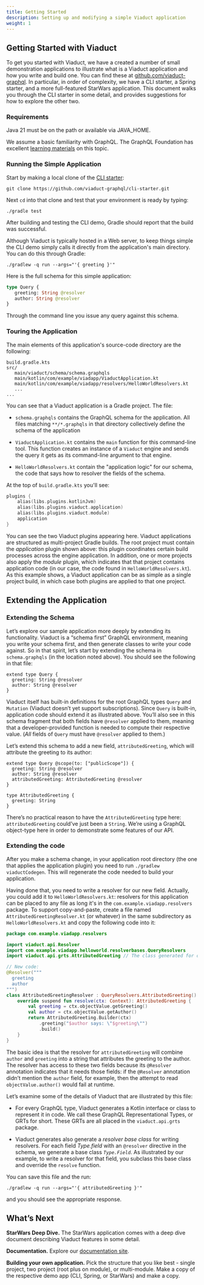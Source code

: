 ```yaml
---
title: Getting Started
description: Setting up and modifying a simple Viaduct application
weight: 1
---
```


## Getting Started with Viaduct

To get you started with Viaduct, we have a created a number of small demonstration applications to illustrate what is a Viaduct application and how you write and build one.  You can find these at [github.com/viaduct-graphql](https://github.com/viaduct-graphql).  In particular, in order of complexity, we have a CLI starter, a Spring starter, and a more full-featured StarWars application.  This document walks you through the CLI starter in some detail, and provides suggestions for how to explore the other two.

### Requirements

Java 21 must be on the path or available via JAVA_HOME.

We assume a basic familiarity with GraphQL.  The GraphQL Foundation has excellent [learning materials](https://graphql.org/learn/) on this topic.

### Running the Simple Application

Start by making a local clone of the [CLI starter](https://github.com/viaduct-graphql/cli-starter):

```shell
git clone https://github.com/viaduct-graphql/cli-starter.git
```

Next `cd` into that clone and test that your environment is ready by typing:

```shell
./gradle test
```

After building and testing the CLI demo, Gradle should report that the build was successful.

Although Viaduct is typically hosted in a Web server, to keep things simple the CLI demo simply calls it directly from the application's main directory.  You can do this through Gradle:

```shell
./gradlew -q run --args="'{ greeting }'"
```

Here is the full schema for this simple application:

```graphql
type Query {
   greeting: String @resolver
   author: String @resolver
}
```

Through the command line you issue any query against this schema.



### Touring the Application

The main elements of this application's source-code directory are the following:

```
build.gradle.kts
src/
   main/viaduct/schema/schema.graphqls
   main/kotlin/com/example/viadapp/ViaductApplication.kt
   main/kotlin/com/example/viadapp/resolvers/HelloWorldResolvers.kt
   ...
...
```

You can see that a Viaduct application is a Gradle project.  The file:

* `schema.graphqls` contains the GraphQL schema for the application.  All files matching `**/*.graphqls` in that directory collectively define the schema of the application

* `ViaductApplication.kt` contains the `main` function for this command-line tool.  This function creates an instance of a `Viaduct` engine and sends the query it gets as its command-line argument to that engine.

* `HelloWorldResolvers.kt` contain the "application logic" for our schema, the code that says how to resolver the fields of the schema.


At the top of `build.gradle.kts` you'll see:

```kotlin
plugins {
    alias(libs.plugins.kotlinJvm)
    alias(libs.plugins.viaduct.application)
    alias(libs.plugins.viaduct.module)
    application
}
```

You can see the two Viaduct plugins appearing here.  Viaduct applications are structured as multi-project Gradle builds.  The root project must contain the _application_ plugin shown above: this plugin coordinates certain build processes across the engine application.  In addition, one or more projects also apply the _module_ plugin, which indicates that that project contains application code (in our case, the code found in `HelloWorldResolvers.kt`).  As this example shows, a Viaduct application can be as simple as a single project build, in which case both plugins are applied to that one project.

## Extending the Application

### Extending the Schema

Let’s explore our sample application more deeply by extending its functionality.  Viaduct is a “schema first” GraphQL environment, meaning you write your schema first, and then generate classes to write your code against.  So in that spirit, let’s start by extending the schema in `schema.graphqls` (in the location noted above).  You should see the following in that file:

```
extend type Query {
  greeting: String @resolver
  author: String @resolver
}
```

Viaduct itself has built-in definitions for the root GraphQL types `Query` and `Mutation` (Viaduct doesn’t yet support subscriptions).  Since `Query` is built-in, application code should extend it as illustrated above.  You’ll also see in this schema fragment that both fields have `@resolver` applied to them, meaning that a developer-provided function is needed to compute their respective value.  (*All* fields of `Query` must have `@resolver` applied to them.)

Let’s extend this schema to add a new field, `attributedGreeting`, which will attribute the greeting to its author:

```
extend type Query @scope(to: ["publicScope"]) {
  greeting: String @resolver
  author: String @resolver
  attributedGreeting: AttributedGreeting @resolver
}

type AttributedGreeting {
  greeting: String
}
```

There’s no practical reason to have the `AttributedGreeting` type here: `attributedGreeting` could’ve just been a `String`.  We’re using a GraphQL object-type here in order to demonstrate some features of our API.

### Extending the code

After you make a schema change, in your application root directory (the one that applies the application plugin) you need to run `./gradlew viaductCodegen`.  This will regenerate the code needed to build your application.

Having done that, you need to write a resolver for our new field.  Actually, you could add it to `HelloWorldResolvers.kt`: resolvers for this application can be placed to any file as long it's in the `com.example.viadapp.resolvers` package.  To support copy-and-paste, create a file named `AttributedGreetingResolver.kt` (or whatever) in the same subdirectory as `HelloWorldResolvers.kt` and copy the following code into it:

```kotlin
package com.example.viadapp.resolvers

import viaduct.api.Resolver
import com.example.viadapp.helloworld.resolverbases.QueryResolvers
import viaduct.api.grts.AttributedGreeting // The class generated for our AttributedGreeting type

// New code:
@Resolver("""
  greeting
  author
""")
class AttributedGreetingResolver : QueryResolvers.AttributedGreeting() {
    override suspend fun resolve(ctx: Context): AttributedGreeting {
        val greeting = ctx.objectValue.getGreeting()
        val author = ctx.objectValue.getAuthor()
        return AttributedGreeting.Builder(ctx)
            .greeting("$author says: \"$greeting\"")
            .build()
    }
}
```

The basic idea is that the resolver for `attributedGreeting` will combine `author` and `greeting` into a string that attributes the greeting to the author.  The resolver has access to these two fields because its `@Resolver` annotation indicates that it needs those fields: if the `@Resolver` annotation didn’t mention the `author` field, for example, then the attempt to read `objectValue.author()` would fail at runtime.

Let’s examine some of the details of Viaduct that are illustrated by this file:

* For every GraphQL type, Viaduct generates a Kotlin interface or class to represent it in code.  We call these GraphQL Representational Types, or GRTs for short.  These GRTs are all placed in the `viaduct.api.grts` package.

* Viaduct generates also generate a _resolver base class_ for writing resolvers.  For each field _Type.field_ with an `@resolver` directive in the schema, we generate a base class _`Type.Field`_.  As illustrated by our example, to write a resolver for that field, you subclass this base class and override the `resolve` function.

You can save this file and the run:

```shell
./gradlew -q run --args="'{ attributedGreeting }'"
```

and you should see the appropriate response.

## What’s Next

**StarWars Deep Dive.**  The StarWars application comes with a deep dive document describing Viaduct features in some detail.

**Documentation.**  Explore our [documentation site](..).

**Building your own application.**  Pick the structure that you like best - single project, two project (root plus on module), or multi-module.  Make a copy of the respective demo app (CLI, Spring, or StarWars) and make a copy.

